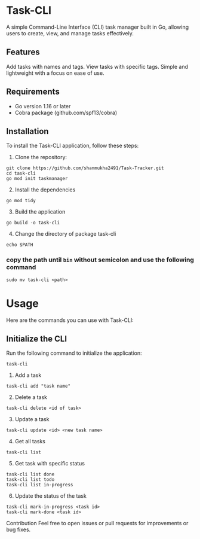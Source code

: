 # Task-CLI
A simple Command-Line Interface (CLI) task manager built in Go, allowing users to create, view, and manage tasks effectively.

## Features
Add tasks with names and tags.
View tasks with specific tags.
Simple and lightweight with a focus on ease of use.
## Requirements
* Go version 1.16 or later
* Cobra package (github.com/spf13/cobra)

## Installation
To install the Task-CLI application, follow these steps:
1. Clone the repository:
```
git clone https://github.com/shanmukha2491/Task-Tracker.git
cd task-cli
go mod init taskmanager
```
2. Install the dependencies

```
go mod tidy
```

3. Build the application

```
go build -o task-cli
```
4. Change the directory of package task-cli

```
echo $PATH
```

### copy the path until `bin` without semicolon and use the following command

```
sudo mv task-cli <path>
```


# Usage
Here are the commands you can use with Task-CLI:

## Initialize the CLI
Run the following command to initialize the application:
```
task-cli
```

1. Add a task
```
task-cli add "task name"
```
2. Delete a task

```
task-cli delete <id of task>
```

3. Update a task
```
task-cli update <id> <new task name>
```
4. Get all tasks

```
task-cli list
```

5. Get task with specific status
```
task-cli list done
task-cli list todo
task-cli list in-progress
```
6. Update the status of the task
```
task-cli mark-in-progress <task id>
task-cli mark-done <task id>
```

Contribution
Feel free to open issues or pull requests for improvements or bug fixes.





